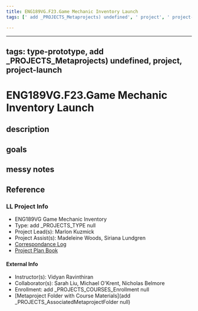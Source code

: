 ```yaml
---
title: ENG189VG.F23.Game Mechanic Inventory Launch
tags: [' add _PROJECTS_Metaprojects) undefined', ' project', ' project-launch', type-prototype]

---
```


---
tags: type-prototype, add _PROJECTS_Metaprojects) undefined, project, project-launch
---

# ENG189VG.F23.Game Mechanic Inventory Launch

## description 

## goals 

## messy notes

## Reference
### LL Project Info
* ENG189VG Game Mechanic Inventory
* Type: add _PROJECTS_TYPE null
* Project Lead(s): Marlon Kuzmick
* Project Assist(s): Madeleine Woods, Siriana Lundgren
* [Correspondance Log](https://docs.google.com/document/d/1vfxoyPobVdrsnMLfVMmYFxO7bCxRB_p574mMG313TrA/edit)
* [Project Plan Book](https://hackmd.io/@ll-23-24/rkx1qfAC3)

#### External Info
* Instructor(s): Vidyan Ravinthiran
* Collaborator(s): Sarah Liu, Michael O'Krent, Nicholas Belmore
* Enrollment: add _PROJECTS_COURSES_Enrollment null
* [Metaproject Folder with Course Materials](add _PROJECTS_AssociatedMetaprojectFolder null)





